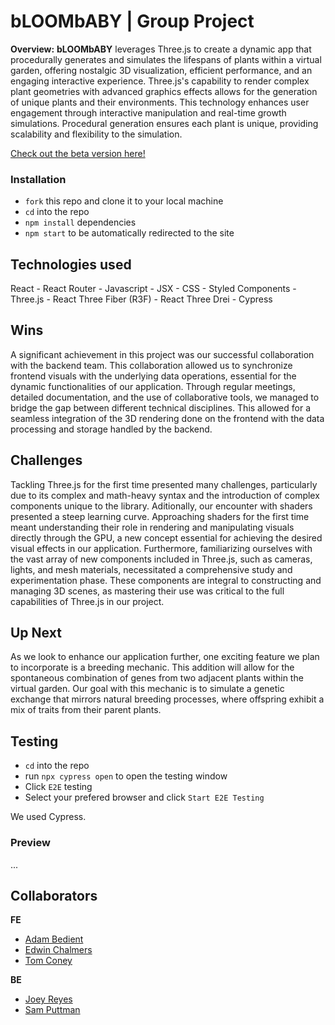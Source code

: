 # bLOOMbABY | Group Project
**Overview:**
**bLOOMbABY** leverages Three.js to create a dynamic app that procedurally generates and simulates the lifespans of plants within a virtual garden, offering nostalgic 3D visualization, efficient performance, and an engaging interactive experience. Three.js's capability to render complex plant geometries with advanced graphics effects allows for the generation of unique plants and their environments. This technology enhances user engagement through interactive manipulation and real-time growth simulations. Procedural generation ensures each plant is unique, providing scalability and flexibility to the simulation.

[Check out the beta version here!](https://bloombabyfe-toms-projects-be041e30.vercel.app/)

###  Installation
- `fork` this repo and clone it to your local machine
- `cd` into the repo
- `npm install` dependencies
- `npm start` to be automatically redirected to the site

## Technologies used
React - React Router - Javascript - JSX - CSS - Styled Components - Three.js - React Three Fiber (R3F) - React Three Drei - Cypress

## Wins
A significant achievement in this project was our successful collaboration with the backend team. This collaboration allowed us to synchronize frontend visuals with the underlying data operations, essential for the dynamic functionalities of our application. Through regular meetings, detailed documentation, and the use of collaborative tools, we managed to bridge the gap between different technical disciplines. This allowed for a seamless integration of the 3D rendering done on the frontend with the data processing and storage handled by the backend.

## Challenges
Tackling Three.js for the first time presented many challenges, particularly due to its complex and math-heavy syntax and the introduction of complex components unique to the library. Aditionally, our encounter with shaders presented a steep learning curve. Approaching shaders for the first time meant understanding their role in rendering and manipulating visuals directly through the GPU, a new concept essential for achieving the desired visual effects in our application. Furthermore, familiarizing ourselves with the vast array of new components included in Three.js, such as cameras, lights, and mesh materials, necessitated a comprehensive study and experimentation phase. These components are integral to constructing and managing 3D scenes, as mastering their use was critical to the full capabilities of Three.js in our project.

## Up Next 
As we look to enhance our application further, one exciting feature we plan to incorporate is a breeding mechanic. This addition will allow for the spontaneous combination of genes from two adjacent plants within the virtual garden. Our goal with this mechanic is to simulate a genetic exchange that mirrors natural breeding processes, where offspring exhibit a mix of traits from their parent plants.

## Testing
- `cd` into the repo
- run `npx cypress open` to open the testing window
- Click `E2E` testing
- Select your prefered browser and click `Start E2E Testing`

We used Cypress.

### Preview
...

## Collaborators 
**FE**
- [Adam Bedient](https://github.com/cOdeBedient)
- [Edwin Chalmers](https://github.com/edwin-chalmers)
- [Tom Coney](https://github.com/tconey23)

**BE**
- [Joey Reyes](https://github.com/JRIV-10)
- [Sam Puttman](https://github.com/SamPuttman)
